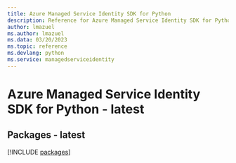 ```yaml
---
title: Azure Managed Service Identity SDK for Python
description: Reference for Azure Managed Service Identity SDK for Python
author: lmazuel
ms.author: lmazuel
ms.data: 03/20/2023
ms.topic: reference
ms.devlang: python
ms.service: managedserviceidentity
---
```

# Azure Managed Service Identity SDK for Python - latest
## Packages - latest
[!INCLUDE [packages](managed-service-identity-index.md)]